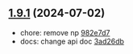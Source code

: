 ## [1.9.1](https://github.com/tomjs/vite-plugin-electron/compare/v1.9.0...v1.9.1) (2024-07-02)

- chore: remove np [982e7d7](https://github.com/tomjs/vite-plugin-electron/commit/982e7d7)
- docs: change api doc [3ad26db](https://github.com/tomjs/vite-plugin-electron/commit/3ad26db)
